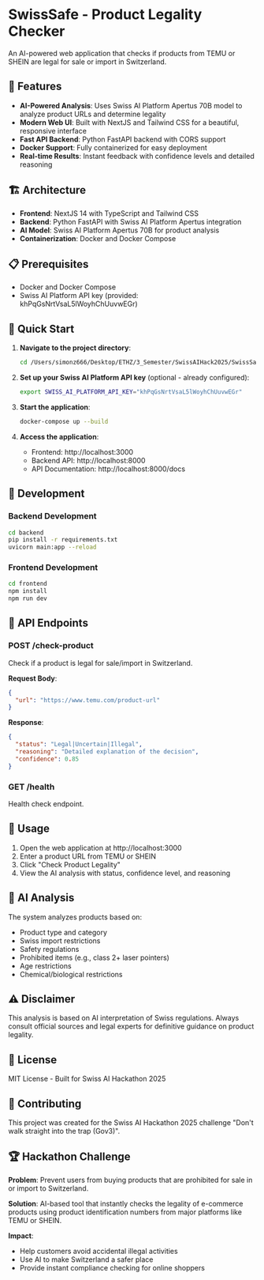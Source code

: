 # SwissSafe - Product Legality Checker

An AI-powered web application that checks if products from TEMU or SHEIN are legal for sale or import in Switzerland.

## 🚀 Features

- **AI-Powered Analysis**: Uses Swiss AI Platform Apertus 70B model to analyze product URLs and determine legality
- **Modern Web UI**: Built with NextJS and Tailwind CSS for a beautiful, responsive interface
- **Fast API Backend**: Python FastAPI backend with CORS support
- **Docker Support**: Fully containerized for easy deployment
- **Real-time Results**: Instant feedback with confidence levels and detailed reasoning

## 🏗️ Architecture

- **Frontend**: NextJS 14 with TypeScript and Tailwind CSS
- **Backend**: Python FastAPI with Swiss AI Platform Apertus integration
- **AI Model**: Swiss AI Platform Apertus 70B for product analysis
- **Containerization**: Docker and Docker Compose

## 📋 Prerequisites

- Docker and Docker Compose
- Swiss AI Platform API key (provided: khPqGsNrtVsaL5lWoyhChUuvwEGr)

## 🚀 Quick Start

1. **Navigate to the project directory**:
   ```bash
   cd /Users/simonz666/Desktop/ETHZ/3_Semester/SwissAIHack2025/SwissSafe
   ```

2. **Set up your Swiss AI Platform API key** (optional - already configured):
   ```bash
   export SWISS_AI_PLATFORM_API_KEY="khPqGsNrtVsaL5lWoyhChUuvwEGr"
   ```

3. **Start the application**:
   ```bash
   docker-compose up --build
   ```

4. **Access the application**:
   - Frontend: http://localhost:3000
   - Backend API: http://localhost:8000
   - API Documentation: http://localhost:8000/docs

## 🔧 Development

### Backend Development
```bash
cd backend
pip install -r requirements.txt
uvicorn main:app --reload
```

### Frontend Development
```bash
cd frontend
npm install
npm run dev
```

## 📡 API Endpoints

### POST /check-product
Check if a product is legal for sale/import in Switzerland.

**Request Body**:
```json
{
  "url": "https://www.temu.com/product-url"
}
```

**Response**:
```json
{
  "status": "Legal|Uncertain|Illegal",
  "reasoning": "Detailed explanation of the decision",
  "confidence": 0.85
}
```

### GET /health
Health check endpoint.

## 🎯 Usage

1. Open the web application at http://localhost:3000
2. Enter a product URL from TEMU or SHEIN
3. Click "Check Product Legality"
4. View the AI analysis with status, confidence level, and reasoning

## 🧠 AI Analysis

The system analyzes products based on:
- Product type and category
- Swiss import restrictions
- Safety regulations
- Prohibited items (e.g., class 2+ laser pointers)
- Age restrictions
- Chemical/biological restrictions

## ⚠️ Disclaimer

This analysis is based on AI interpretation of Swiss regulations. Always consult official sources and legal experts for definitive guidance on product legality.

## 📄 License

MIT License - Built for Swiss AI Hackathon 2025

## 🤝 Contributing

This project was created for the Swiss AI Hackathon 2025 challenge "Don't walk straight into the trap (Gov3)".

## 🏆 Hackathon Challenge

**Problem**: Prevent users from buying products that are prohibited for sale in or import to Switzerland.

**Solution**: AI-based tool that instantly checks the legality of e-commerce products using product identification numbers from major platforms like TEMU or SHEIN.

**Impact**: 
- Help customers avoid accidental illegal activities
- Use AI to make Switzerland a safer place
- Provide instant compliance checking for online shoppers
